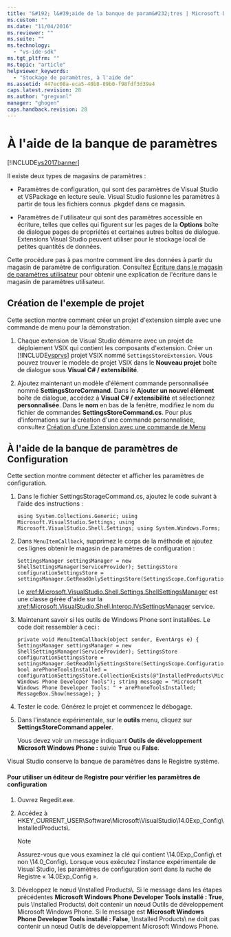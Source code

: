 ```yaml
---
title: "&#192; l&#39;aide de la banque de param&#232;tres | Microsoft Docs"
ms.custom: ""
ms.date: "11/04/2016"
ms.reviewer: ""
ms.suite: ""
ms.technology: 
  - "vs-ide-sdk"
ms.tgt_pltfrm: ""
ms.topic: "article"
helpviewer_keywords: 
  - "Stockage de paramètres, à l'aide de"
ms.assetid: 447ec08a-eca5-40b8-89b0-f98fdf3d39a4
caps.latest.revision: 28
ms.author: "gregvanl"
manager: "ghogen"
caps.handback.revision: 28
---
```

# &#192; l&#39;aide de la banque de param&#232;tres
[!INCLUDE[vs2017banner](../code-quality/includes/vs2017banner.md)]

Il existe deux types de magasins de paramètres :  
  
-   Paramètres de configuration, qui sont des paramètres de Visual Studio et VSPackage en lecture seule. Visual Studio fusionne les paramètres à partir de tous les fichiers connus .pkgdef dans ce magasin.  
  
-   Paramètres de l'utilisateur qui sont des paramètres accessible en écriture, telles que celles qui figurent sur les pages de la **Options** boîte de dialogue pages de propriétés et certaines autres boîtes de dialogue. Extensions Visual Studio peuvent utiliser pour le stockage local de petites quantités de données.  
  
 Cette procédure pas à pas montre comment lire des données à partir du magasin de paramètre de configuration. Consultez [Écriture dans le magasin de paramètres utilisateur](../extensibility/writing-to-the-user-settings-store.md) pour obtenir une explication de l'écriture dans le magasin de paramètres utilisateur.  
  
## Création de l'exemple de projet  
 Cette section montre comment créer un projet d'extension simple avec une commande de menu pour la démonstration.  
  
1.  Chaque extension de Visual Studio démarre avec un projet de déploiement VSIX qui contient les composants d'extension. Créer un [!INCLUDE[vsprvs](../code-quality/includes/vsprvs_md.md)] projet VSIX nommé `SettingsStoreExtension`. Vous pouvez trouver le modèle de projet VSIX dans le **Nouveau projet** boîte de dialogue sous **Visual C\# \/ extensibilité**.  
  
2.  Ajoutez maintenant un modèle d'élément commande personnalisée nommé **SettingsStoreCommand**. Dans le **Ajouter un nouvel élément** boîte de dialogue, accédez à **Visual C\# \/ extensibilité** et sélectionnez **personnalisée**. Dans le **nom** en bas de la fenêtre, modifiez le nom du fichier de commandes **SettingsStoreCommand.cs**. Pour plus d'informations sur la création d'une commande personnalisée, consultez [Création d'une Extension avec une commande de Menu](../extensibility/creating-an-extension-with-a-menu-command.md)  
  
## À l'aide de la banque de paramètres de Configuration  
 Cette section montre comment détecter et afficher les paramètres de configuration.  
  
1.  Dans le fichier SettingsStorageCommand.cs, ajoutez le code suivant à l'aide des instructions :  
  
    ```  
    using System.Collections.Generic; using Microsoft.VisualStudio.Settings; using Microsoft.VisualStudio.Shell.Settings; using System.Windows.Forms;  
    ```  
  
2.  Dans `MenuItemCallback`, supprimez le corps de la méthode et ajoutez ces lignes obtenir le magasin de paramètres de configuration :  
  
    ```  
    SettingsManager settingsManager = new ShellSettingsManager(ServiceProvider); SettingsStore configurationSettingsStore = settingsManager.GetReadOnlySettingsStore(SettingsScope.Configuration);  
    ```  
  
     Le <xref:Microsoft.VisualStudio.Shell.Settings.ShellSettingsManager> est une classe gérée d'aide sur la <xref:Microsoft.VisualStudio.Shell.Interop.IVsSettingsManager> service.  
  
3.  Maintenant savoir si les outils de Windows Phone sont installées. Le code doit ressembler à ceci :  
  
    ```  
    private void MenuItemCallback(object sender, EventArgs e) { SettingsManager settingsManager = new ShellSettingsManager(ServiceProvider); SettingsStore configurationSettingsStore = settingsManager.GetReadOnlySettingsStore(SettingsScope.Configuration); bool arePhoneToolsInstalled = configurationSettingsStore.CollectionExists(@"InstalledProducts\Microsoft Windows Phone Developer Tools"); string message = "Microsoft Windows Phone Developer Tools: " + arePhoneToolsInstalled; MessageBox.Show(message); }  
    ```  
  
4.  Tester le code. Générez le projet et commencez le débogage.  
  
5.  Dans l'instance expérimentale, sur le **outils** menu, cliquez sur **SettingsStoreCommand appeler**.  
  
     Vous devez voir un message indiquant **Outils de développement Microsoft Windows Phone :**  suivie **True** ou **False**.  
  
 Visual Studio conserve la banque de paramètres dans le Registre système.  
  
#### Pour utiliser un éditeur de Registre pour vérifier les paramètres de configuration  
  
1.  Ouvrez Regedit.exe.  
  
2.  Accédez à HKEY\_CURRENT\_USER\\Software\\Microsoft\\VisualStudio\\14.0Exp\_Config\\InstalledProducts\\.  
  
    > [!NOTE]
    >  Assurez\-vous que vous examinez la clé qui contient \\14.0Exp\_Config\\ et non \\14.0\_Config\\. Lorsque vous exécutez l'instance expérimentale de Visual Studio, les paramètres de configuration sont dans la ruche de Registre « 14.0Exp\_Config ».  
  
3.  Développez le nœud \\Installed Products\\. Si le message dans les étapes précédentes **Microsoft Windows Phone Developer Tools installé : True**, puis \\Installed Products\\ doit contenir un nœud Outils de développement Microsoft Windows Phone. Si le message est **Microsoft Windows Phone Developer Tools installé : False**, \\Installed Products\\ ne doit pas contenir un nœud Outils de développement Microsoft Windows Phone.